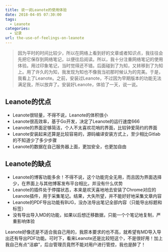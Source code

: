 ```yaml
---
title: 说一说Leanote的使用体验
date: 2018-04-05 07:30:00
tags: 
  - Leanote
categories:
  - 记录
url: the-use-of-feelings-on-leanote
---
```


> 因为平时的时间比较少，所以在网络上看到好的文章或者知识点，我往往会先把它保存到网络笔记，以便往后阅读。所以，我十分注重网络笔记的使用体验。用过印象笔记，当时觉得还不错。后面碰到了为知，又转移到了为知上。用了许久的为知，我发现为知也不像我当初那时候认为的完美。于是，我看上了Leanote。之前，安装过Leanote，不过因为早期版本的功能无法满足我，所以放弃了。安装好Leanote，体验了一天，说一说。

<!--more-->

## Leanote的优点

 * Leanote很轻量，不得不说，Leanote的体积很小
 * Leanote很高效率，基于Go开发，决定了Leanote的运行速度666
 * Leanote的界面足够简洁，个人不太喜欢花哨的界面，比较钟爱简约的界面
 * Leanote安装起来还算是比较容易的，源码编译安装方式上，至少相比Gitlab的不知道少了多少步骤
 * Leanote的数据在自己服务器上面，更加安全，也更加自由

## Leanote的缺点

 * Leanote的博客功能多余！不得不说，这个功能完全无用，而且因为界面选择少，在界面上与其他博客发布平台相比，并没有什么优势
 * Leanote的插件处于停摆状态，本来是欢天喜地地去安装了Chrome对应的Leanote插件，用于采集笔记。结果，大失所望，并不能好好地采集文章内容
 * Leanote的PDF导出功能有BUG，没办法导出笔记全部内容（只能导出标题和标签）
 * 没有导出导入MD的功能，如果以后想迁移数据，只能一个个笔记地复制，严重影响体验

Leanote好像还是不适合我自己用的，我原本要求的也不高，就希望有MD导入导出还有导出PDF功能。可时下，看来Leanote还是比较短这个，不是很好用！加上我自己有点“洁癖”，后台管理员竟然不能对用户进行管控，我也是醉了！